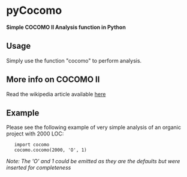 pyCocomo
========

**Simple COCOMO II Analysis function in Python**

## Usage ##

Simply use the function "cocomo" to perform analysis.

## More info on COCOMO II ##

Read the wikipedia article available [here](http://en.wikipedia.org/wiki/COCOMO)

## Example ##

Please see the following example of very simple analysis of an organic project with 2000 LOC:

       import cocomo
       cocomo.cocomo(2000, 'O', 1)

*Note: The 'O' and 1 could be emitted as they are the defaults but were inserted for completeness*
